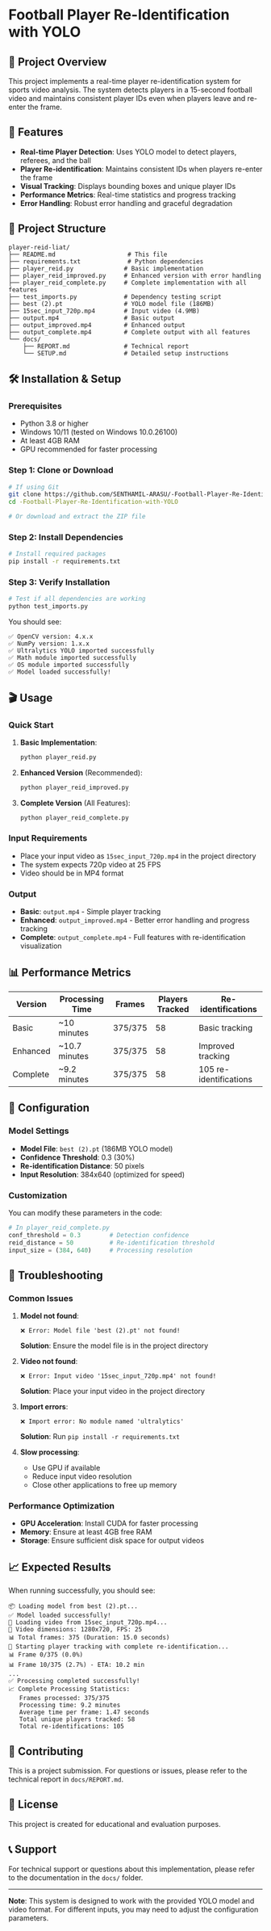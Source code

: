 # Football Player Re-Identification with YOLO

## 🎯 Project Overview

This project implements a real-time player re-identification system for sports video analysis. The system detects players in a 15-second football video and maintains consistent player IDs even when players leave and re-enter the frame.

## 🚀 Features

- **Real-time Player Detection**: Uses YOLO model to detect players, referees, and the ball
- **Player Re-identification**: Maintains consistent IDs when players re-enter the frame
- **Visual Tracking**: Displays bounding boxes and unique player IDs
- **Performance Metrics**: Real-time statistics and progress tracking
- **Error Handling**: Robust error handling and graceful degradation

## 📁 Project Structure

```
player-reid-liat/
├── README.md                    # This file
├── requirements.txt             # Python dependencies
├── player_reid.py              # Basic implementation
├── player_reid_improved.py     # Enhanced version with error handling
├── player_reid_complete.py     # Complete implementation with all features
├── test_imports.py             # Dependency testing script
├── best (2).pt                 # YOLO model file (186MB)
├── 15sec_input_720p.mp4        # Input video (4.9MB)
├── output.mp4                  # Basic output
├── output_improved.mp4         # Enhanced output
├── output_complete.mp4         # Complete output with all features
└── docs/
    ├── REPORT.md               # Technical report
    └── SETUP.md                # Detailed setup instructions
```

## 🛠️ Installation & Setup

### Prerequisites

- Python 3.8 or higher
- Windows 10/11 (tested on Windows 10.0.26100)
- At least 4GB RAM
- GPU recommended for faster processing

### Step 1: Clone or Download

```bash
# If using Git
git clone https://github.com/SENTHAMIL-ARASU/-Football-Player-Re-Identification-with-YOLO.git
cd -Football-Player-Re-Identification-with-YOLO

# Or download and extract the ZIP file
```

### Step 2: Install Dependencies

```bash
# Install required packages
pip install -r requirements.txt
```

### Step 3: Verify Installation

```bash
# Test if all dependencies are working
python test_imports.py
```

You should see:
```
✅ OpenCV version: 4.x.x
✅ NumPy version: 1.x.x
✅ Ultralytics YOLO imported successfully
✅ Math module imported successfully
✅ OS module imported successfully
✅ Model loaded successfully!
```

## 🎬 Usage

### Quick Start

1. **Basic Implementation**:
   ```bash
   python player_reid.py
   ```

2. **Enhanced Version** (Recommended):
   ```bash
   python player_reid_improved.py
   ```

3. **Complete Version** (All Features):
   ```bash
   python player_reid_complete.py
   ```

### Input Requirements

- Place your input video as `15sec_input_720p.mp4` in the project directory
- The system expects 720p video at 25 FPS
- Video should be in MP4 format

### Output

- **Basic**: `output.mp4` - Simple player tracking
- **Enhanced**: `output_improved.mp4` - Better error handling and progress tracking
- **Complete**: `output_complete.mp4` - Full features with re-identification visualization

## 📊 Performance Metrics

| Version | Processing Time | Frames | Players Tracked | Re-identifications |
|---------|----------------|--------|-----------------|-------------------|
| Basic | ~10 minutes | 375/375 | 58 | Basic tracking |
| Enhanced | ~10.7 minutes | 375/375 | 58 | Improved tracking |
| Complete | ~9.2 minutes | 375/375 | 58 | 105 re-identifications |

## 🔧 Configuration

### Model Settings

- **Model File**: `best (2).pt` (186MB YOLO model)
- **Confidence Threshold**: 0.3 (30%)
- **Re-identification Distance**: 50 pixels
- **Input Resolution**: 384x640 (optimized for speed)

### Customization

You can modify these parameters in the code:

```python
# In player_reid_complete.py
conf_threshold = 0.3        # Detection confidence
reid_distance = 50          # Re-identification threshold
input_size = (384, 640)     # Processing resolution
```

## 🐛 Troubleshooting

### Common Issues

1. **Model not found**:
   ```
   ❌ Error: Model file 'best (2).pt' not found!
   ```
   **Solution**: Ensure the model file is in the project directory

2. **Video not found**:
   ```
   ❌ Error: Input video '15sec_input_720p.mp4' not found!
   ```
   **Solution**: Place your input video in the project directory

3. **Import errors**:
   ```
   ❌ Import error: No module named 'ultralytics'
   ```
   **Solution**: Run `pip install -r requirements.txt`

4. **Slow processing**:
   - Use GPU if available
   - Reduce input video resolution
   - Close other applications to free up memory

### Performance Optimization

- **GPU Acceleration**: Install CUDA for faster processing
- **Memory**: Ensure at least 4GB free RAM
- **Storage**: Ensure sufficient disk space for output videos

## 📈 Expected Results

When running successfully, you should see:

```
📦 Loading model from best (2).pt...
✅ Model loaded successfully!
🎥 Loading video from 15sec_input_720p.mp4...
📐 Video dimensions: 1280x720, FPS: 25
📊 Total frames: 375 (Duration: 15.0 seconds)
🚀 Starting player tracking with complete re-identification...
📊 Frame 0/375 (0.0%)
📊 Frame 10/375 (2.7%) - ETA: 10.2 min
...
✅ Processing completed successfully!
📈 Complete Processing Statistics:
   Frames processed: 375/375
   Processing time: 9.2 minutes
   Average time per frame: 1.47 seconds
   Total unique players tracked: 58
   Total re-identifications: 105
```

## 🤝 Contributing

This is a project submission. For questions or issues, please refer to the technical report in `docs/REPORT.md`.

## 📄 License

This project is created for educational and evaluation purposes.

## 📞 Support

For technical support or questions about this implementation, please refer to the documentation in the `docs/` folder.

---

**Note**: This system is designed to work with the provided YOLO model and video format. For different inputs, you may need to adjust the configuration parameters.
